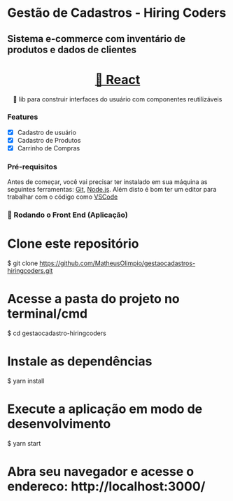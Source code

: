 # Gestão de Cadastros - Hiring Coders

## Sistema e-commerce com inventário de produtos e dados de clientes

<h1 align="center">
    <a href="https://pt-br.reactjs.org/">🔗 React</a>
</h1>
<p align="center">🚀 lib para construir interfaces do usuário com componentes reutilizáveis</p>

### Features

- [x] Cadastro de usuário
- [x] Cadastro de Produtos
- [x] Carrinho de Compras

### Pré-requisitos

Antes de começar, você vai precisar ter instalado em sua máquina as seguintes ferramentas:
[Git](https://git-scm.com), [Node.js](https://nodejs.org/en/).
Além disto é bom ter um editor para trabalhar com o código como [VSCode](https://code.visualstudio.com/)

### 🎲 Rodando o Front End (Aplicação)

# Clone este repositório

$ git clone <https://github.com/MatheusOlimpio/gestaocadastros-hiringcoders.git>

# Acesse a pasta do projeto no terminal/cmd

$ cd gestaocadastro-hiringcoders

# Instale as dependências

$ yarn install

# Execute a aplicação em modo de desenvolvimento

$ yarn start

# Abra seu navegador e acesse o endereco: http://localhost:3000/
